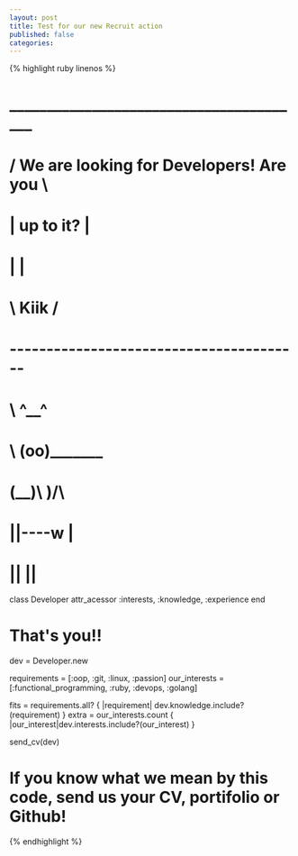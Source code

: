 ```yaml
---
layout: post
title: Test for our new Recruit action
published: false
categories:
---
```


{% highlight ruby linenos %}
#  ________________________________________ 
# / We are looking for Developers! Are you \
# | up to it?                              |
# |                                        |
# \ Kiik                                   /
#  ---------------------------------------- 
#         \   ^__^
#          \  (oo)\_______
#             (__)\       )\/\
#                 ||----w |
#                 ||     ||
 
class Developer
  attr_acessor :interests, :knowledge, :experience
end
 
# That's you!!
dev = Developer.new
 
requirements  = [:oop, :git, :linux, :passion]
our_interests = [:functional_programming, :ruby, :devops, :golang]
 
fits = requirements.all? { |requirement| dev.knowledge.include?(requirement) }
extra = our_interests.count { |our_interest|dev.interests.include?(our_interest) }
 
send_cv(dev)
# If you know what we mean by this code, send us your CV, portifolio or Github!
{% endhighlight %}

